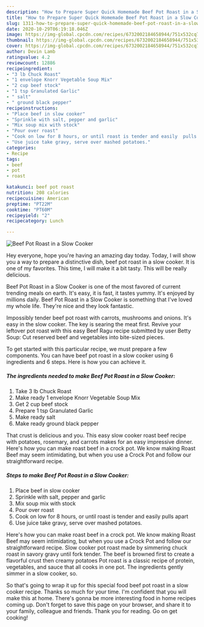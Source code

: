 ```yaml
---
description: "How to Prepare Super Quick Homemade Beef Pot Roast in a Slow Cooker"
title: "How to Prepare Super Quick Homemade Beef Pot Roast in a Slow Cooker"
slug: 1311-how-to-prepare-super-quick-homemade-beef-pot-roast-in-a-slow-cooker
date: 2020-10-29T06:19:18.046Z
image: https://img-global.cpcdn.com/recipes/6732002184658944/751x532cq70/beef-pot-roast-in-a-slow-cooker-recipe-main-photo.jpg
thumbnail: https://img-global.cpcdn.com/recipes/6732002184658944/751x532cq70/beef-pot-roast-in-a-slow-cooker-recipe-main-photo.jpg
cover: https://img-global.cpcdn.com/recipes/6732002184658944/751x532cq70/beef-pot-roast-in-a-slow-cooker-recipe-main-photo.jpg
author: Devin Lamb
ratingvalue: 4.2
reviewcount: 12886
recipeingredient:
- "3 lb Chuck Roast"
- "1 envelope Knorr Vegetable Soup Mix"
- "2 cup beef stock"
- "1 tsp Granulated Garlic"
- " salt"
- " ground black pepper"
recipeinstructions:
- "Place beef in slow cooker"
- "Sprinkle with salt, pepper and garlic"
- "Mix soup mix with stock"
- "Pour over roast"
- "Cook on low for 8 hours, or until roast is tender and easily  pulls apart"
- "Use juice take gravy, serve over mashed potatoes."
categories:
- Recipe
tags:
- beef
- pot
- roast

katakunci: beef pot roast 
nutrition: 208 calories
recipecuisine: American
preptime: "PT22M"
cooktime: "PT60M"
recipeyield: "2"
recipecategory: Lunch

---
```



![Beef Pot Roast in a Slow Cooker](https://img-global.cpcdn.com/recipes/6732002184658944/751x532cq70/beef-pot-roast-in-a-slow-cooker-recipe-main-photo.jpg)

Hey everyone, hope you're having an amazing day today. Today, I will show you a way to prepare a distinctive dish, beef pot roast in a slow cooker. It is one of my favorites. This time, I will make it a bit tasty. This will be really delicious.

Beef Pot Roast in a Slow Cooker is one of the most favored of current trending meals on earth. It's easy, it is fast, it tastes yummy. It's enjoyed by millions daily. Beef Pot Roast in a Slow Cooker is something that I've loved my whole life. They're nice and they look fantastic.

Impossibly tender beef pot roast with carrots, mushrooms and onions. It&#39;s easy in the slow cooker. The key is searing the meat first. Revive your leftover pot roast with this easy Beef Ragu recipe submitted by user Betty Soup: Cut reserved beef and vegetables into bite-sized pieces.


To get started with this particular recipe, we must prepare a few components. You can have beef pot roast in a slow cooker using 6 ingredients and 6 steps. Here is how you can achieve it.

<!--inarticleads1-->

##### The ingredients needed to make Beef Pot Roast in a Slow Cooker:

1. Take 3 lb Chuck Roast
1. Make ready 1 envelope Knorr Vegetable Soup Mix
1. Get 2 cup beef stock
1. Prepare 1 tsp Granulated Garlic
1. Make ready  salt
1. Make ready  ground black pepper


That crust is delicious and you. This easy slow cooker roast beef recipe with potatoes, rosemary, and carrots makes for an easy impressive dinner. Here&#39;s how you can make roast beef in a crock pot. We know making Roast Beef may seem intimidating, but when you use a Crock Pot and follow our straightforward recipe. 

<!--inarticleads2-->

##### Steps to make Beef Pot Roast in a Slow Cooker:

1. Place beef in slow cooker
1. Sprinkle with salt, pepper and garlic
1. Mix soup mix with stock
1. Pour over roast
1. Cook on low for 8 hours, or until roast is tender and easily  pulls apart
1. Use juice take gravy, serve over mashed potatoes.


Here&#39;s how you can make roast beef in a crock pot. We know making Roast Beef may seem intimidating, but when you use a Crock Pot and follow our straightforward recipe. Slow cooker pot roast made by simmering chuck roast in savory gravy until fork tender. The beef is browned first to create a flavorful crust then creamy potatoes Pot roast is a classic recipe of protein, vegetables, and sauce that all cooks in one pot. The ingredients gently simmer in a slow cooker, so. 

So that's going to wrap it up for this special food beef pot roast in a slow cooker recipe. Thanks so much for your time. I'm confident that you will make this at home. There's gonna be more interesting food in home recipes coming up. Don't forget to save this page on your browser, and share it to your family, colleague and friends. Thank you for reading. Go on get cooking!
